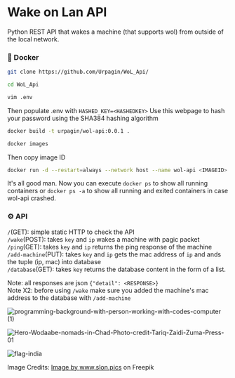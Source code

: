 # Wake on Lan API

Python REST API that wakes a machine (that supports wol) from outside of the local network.

### 🐳 Docker
```bash
git clone https://github.com/Urpagin/WoL_Api/
```
```bash
cd WoL_Api
```
```bash
vim .env
```
Then populate .env with `HASHED_KEY=<HASHEDKEY>`
Use this webpage to hash your password using the SHA384 hashing algorithm
```bash
docker build -t urpagin/wol-api:0.0.1 .
```
```bash
docker images
```
Then copy image ID
```bash
docker run -d --restart=always --network host --name wol-api <IMAGEID>
```
It's all good man. Now you can execute `docker ps` to show all running containers or `docker ps -a` to show all running and exited containers in case wol-api crashed.      
### ⚙️ API
      
`/`(GET): simple static HTTP to check the API   
`/wake`(POST): takes `key` and `ip` wakes a machine with pagic packet       
`/ping`(GET): takes `key` and `ip` returns the ping response of the machine   
`/add-machine`(PUT): takes `key` and `ip` gets the mac address of `ip` and ands the tuple (ip, mac) into database   
`/database`(GET): takes `key` returns the database content in the form of a list.   

Note: all responses are json `{"detail": <RESPONSE>}`   
Note X2: before using `/wake` make sure you added the machine's mac address to the database with `/add-machine`


![programming-background-with-person-working-with-codes-computer (1)](https://user-images.githubusercontent.com/72459611/233224334-12f22cf9-489b-4838-96ae-3dfb699e1a4f.jpg)

![Hero-Wodaabe-nomads-in-Chad-Photo-credit-Tariq-Zaidi-Zuma-Press-01](https://user-images.githubusercontent.com/72459611/232763128-d5a71109-091f-45da-af54-b923ab919c3f.jpg)

![flag-india](https://user-images.githubusercontent.com/72459611/233224416-2acf770f-5706-4983-bbc2-fb2e78d30cd6.jpg)

Image Credits: <a href="https://www.freepik.com/free-photo/flag-india_1179373.htm#query=india&position=16&from_view=search&track=sph">Image by www.slon.pics</a> on Freepik
